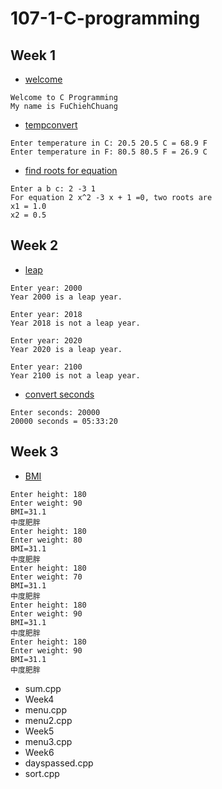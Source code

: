 # 107-1-C-programming

## Week 1
- [welcome](https://github.com/fuchieh0614/107-1-C-programming/blob/master/w01/welcome.cpp)
````
Welcome to C Programming 
My name is FuChiehChuang
````
- [tempconvert](https://github.com/fuchieh0614/107-1-C-programming/blob/master/w01/tempconvert.cpp)
````
Enter temperature in C: 20.5 20.5 C = 68.9 F 
Enter temperature in F: 80.5 80.5 F = 26.9 C
````
- [find roots for equation](https://github.com/fuchieh0614/107-1-C-programming/blob/master/w01/find%20roots%20for%20equation.cpp)
````
Enter a b c: 2 -3 1 
For equation 2 x^2 -3 x + 1 =0, two roots are 
x1 = 1.0 
x2 = 0.5
````
##  Week 2
- [leap](https://github.com/fuchieh0614/107-1-C-programming/blob/master/w02/leap.cpp)
````
Enter year: 2000
Year 2000 is a leap year.

Enter year: 2018
Year 2018 is not a leap year.

Enter year: 2020
Year 2020 is a leap year.

Enter year: 2100
Year 2100 is not a leap year.
````
- [convert seconds](https://github.com/fuchieh0614/107-1-C-programming/blob/master/w02/convert%20seconds.cpp)
````
Enter seconds: 20000 
20000 seconds = 05:33:20
````
## Week 3
- [BMI](https://github.com/fuchieh0614/107-1-C-programming/blob/master/w03/BMI.cpp)
````
Enter height: 180
Enter weight: 90
BMI=31.1
中度肥胖
Enter height: 180
Enter weight: 80
BMI=31.1
中度肥胖
Enter height: 180
Enter weight: 70
BMI=31.1
中度肥胖
Enter height: 180
Enter weight: 90
BMI=31.1
中度肥胖
Enter height: 180
Enter weight: 90
BMI=31.1
中度肥胖
````
* sum.cpp
* Week4
* menu.cpp
* menu2.cpp
* Week5
* menu3.cpp
* Week6
* dayspassed.cpp
* sort.cpp
<!--stackedit_data:
eyJoaXN0b3J5IjpbLTEzNTI1NDA2OTQsLTY5NTk0MzcxMSwxNT
cxODUxMDY1XX0=
-->